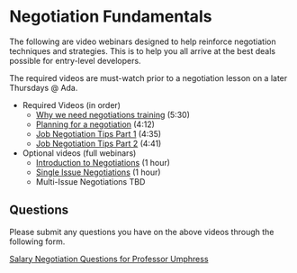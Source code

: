 # Negotiation Fundamentals

The following are video webinars designed to help reinforce negotiation techniques and strategies.  This is to help you all arrive at the best deals possible for entry-level developers.

The required videos are must-watch prior to a negotiation lesson on a later Thursdays @ Ada.

- Required Videos (in order)
  - [Why we need negotiations training](https://player.mediaamp.io/p/U8-EDC/7xghIAXCClvt/select/media/ZpcYXJ8n_d53) (5:30)
  - [Planning for a negotiation](https://player.mediaamp.io/p/U8-EDC/7xghIAXCClvt/select/media/CAZ9zvkz65Wm) (4:12)
  - [Job Negotiation Tips Part 1](https://player.mediaamp.io/p/U8-EDC/7xghIAXCClvt/select/media/CzHmcOmA3Ms_) (4:35)
  - [Job Negotiation Tips Part 2](https://player.mediaamp.io/p/U8-EDC/7xghIAXCClvt/select/media/f6Lyun6_WT98) (4:41)
- Optional videos (full webinars)
  - [Introduction to Negotiations](https://www.youtube.com/watch?v=ps4OiLP_rzk&feature=emb_title) (1 hour)
  - [Single Issue Negotiations](https://www.youtube.com/watch?v=TKqZQmZ3sVI&feature=emb_title) (1 hour)
  - Multi-Issue Negotiations TBD


## Questions

Please submit any questions you have on the above videos through the following form.

[Salary Negotiation Questions for Professor Umphress](https://docs.google.com/forms/d/e/1FAIpQLSfzK5TY_yvmAxowB2p0rXZ72aT60ZWQOHgOlAMZbO_LgoANSg/viewform)